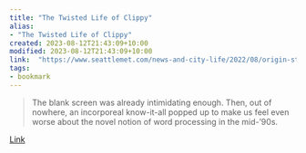 ```yaml
---
title: "The Twisted Life of Clippy"
alias:
- "The Twisted Life of Clippy"
created: 2023-08-12T21:43:09+10:00
modified: 2023-08-12T21:43:09+10:00
link:  "https://www.seattlemet.com/news-and-city-life/2022/08/origin-story-of-clippy-the-microsoft-office-assistant"
tags:
- bookmark
---
```


> The blank screen was already intimidating enough. Then, out of nowhere, an incorporeal know-it-all popped up to make us feel even worse about the novel notion of word processing in the mid-’90s.

[Link](https://www.seattlemet.com/news-and-city-life/2022/08/origin-story-of-clippy-the-microsoft-office-assistant)